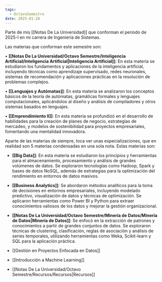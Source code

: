 ```yaml
---
tags:
  - OctavoSemestre
date: 2025-01-28
---
```

Parte de mis [[Notas De La Universidad]] que conforman el periodo de 2025-I en mi carrera de Ingeniería de Sistemas.

Las materias que conforman este semestre son:

• **[[Notas De La Universidad/Octavo Semestre/Inteligencia Artificial/Inteligencia Artificial|Inteligencia Artificial]]**: En esta materia se estudiaron los fundamentos y aplicaciones de la inteligencia artificial, incluyendo técnicas como aprendizaje supervisado, redes neuronales, sistemas de recomendación y aplicaciones prácticas en la resolución de problemas complejos.

• **[[Lenguajes y Autómatas]]**: En esta materia se analizaron los conceptos básicos de la teoría de autómatas, gramáticas formales y lenguajes computacionales, aplicándolos al diseño y análisis de compiladores y otros sistemas basados en lenguajes.

• **[[Emprendimiento II]]**: En esta materia se profundizó en el desarrollo de habilidades para la creación de planes de negocio, estrategias de mercadeo, y modelos de sostenibilidad para proyectos empresariales, fomentando una mentalidad innovadora.


Aparte de las materias de siempre, toca ver unas especializaciones, que en realidad son 5 materias condensadas en una sola nota. Estas materias son:

- **[[Big Data]]**: En esta materia se estudiaron los principios y herramientas para el almacenamiento, procesamiento y análisis de grandes volúmenes de datos. Se exploraron tecnologías como Hadoop, Spark y bases de datos NoSQL, además de estrategias para la optimización del rendimiento en entornos de datos masivos.

- **[[Business Analytics]]**: Se abordaron métodos analíticos para la toma de decisiones en entornos empresariales, incluyendo modelado predictivo, visualización de datos y técnicas de optimización. Se aplicaron herramientas como Power BI y Python para extraer conocimientos valiosos de los datos y mejorar la gestión organizacional.

- **[[Notas De La Universidad/Octavo Semestre/Minería de Datos/Minería de Datos|Minería de Datos]]**: Se enfocó en la extracción de patrones y conocimientos a partir de grandes conjuntos de datos. Se exploraron técnicas de clustering, clasificación, reglas de asociación y análisis de series temporales, utilizando herramientas como Weka, Scikit-learn y SQL para la aplicación práctica.

- [[Gestión en Proyectos Enfocada en Datos]]
- [[Introducción a Machine Learning]]



- [[Notas De La Universidad/Octavo Semestre/Recursos/Recursos|Recursos]]